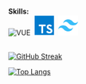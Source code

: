 <br>
<div align="left">
  <strong>Skills:</strong>
  <br>
  <img src="https://upload.wikimedia.org/wikipedia/commons/f/f1/Vue.png"  title="VUE" alt="VUE" width="40" height="40"/>&nbsp;
  <img src="https://github.com/devicons/devicon/blob/master/icons/typescript/typescript-plain.svg"  title="Pinia" width="40" height="40"/>&nbsp;
  <img src="https://github.com/devicons/devicon/blob/master/icons/tailwindcss/tailwindcss-original.svg"  title="Tailwind" width="40" height="40"/>&nbsp;
</div>
<br>

[![GitHub Streak](http://github-readme-streak-stats.herokuapp.com?user=rustamgadjiev&theme=prussian&hide_border=true&border_radius=20)](https://git.io/streak-stats)

 [![Top Langs](https://github-readme-stats.vercel.app/api/top-langs/?username=rustamgadjiev&layout=compact&theme=prussian&hide_border=true&border_radius=20)](https://github.com/anuraghazra/github-readme-stats)
